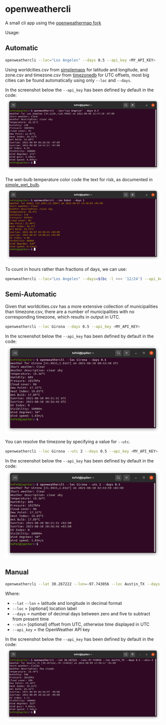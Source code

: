 # openweathercli
A small cli app using the [openweathermap fork](https://github.com/Dr-Kristau/openweathermap)

Usage:

Automatic
---------
```bash
openweathercli --loc="Los Angeles" --days 0.5 --api_key <MY_API_KEY>
```

Using worldcities.csv from [simplemaps](https://simplemaps.com/data/world-cities) for latitude and longitude, and zone.csv and timezone.csv from [timezonedb](https://timezonedb.com/download) for UTC offsets, most big cities can be found automatically using only `--loc` and `--days`.

In the screenshot below the `--api_key` has been defined by default in the code:
![alt text](docs/Los_Angeles.png)

The wet-bulb temperature color code the text for risk, as documented in [simple_wet_bulb](https://github.com/Dr-Kristau/simple_wet_bulb).
![alt text](docs/Dubai.png)

To count in hours rather than fractions of days, we can use:
```bash
openweathercli --loc="Los Angeles" --days=$(bc -l <<< '12/24') --api_key <MY_API_KEY>
```

Semi-Automatic
---------
Given that worldcities.csv has a more extensive collection of municipalities than timezone.csv, there are a number of municipalities with no corresponding timezone, which results in output in UTC.
```bash
openweathercli --loc Girona --days 0.5 --api_key <MY_API_KEY>
```
In the screenshot below the `--api_key` has been defined by default in the code:
![alt text](docs/Girona_UTC.png)

You can resolve the timezone by specifying a value for `--utc`.
```bash
openweathercli --loc Girona --utc 2 --days 0.5 --api_key <MY_API_KEY>
```
In the screenshot below the `--api_key` has been defined by default in the code:
![alt text](docs/Girona.png)


Manual
------
```bash
openweathercli --lat 30.267222 --lon=-97.743056 --loc Austin_TX --days 0.5 --utc=-5 --api_key <MY_API_KEY>
```
Where:
- `--lat` `--lon` = latitude and longitude in decimal format
- `--loc` = [optional] location label 
- `--days` = number of decimal days between zero and five to subtract from present time
- `--utc`= [optional] offset from UTC, otherwise time displayed in UTC
- `--api_key` = the OpenWeather API key

In the screenshot below the `--api_key` has been defined by default in the code:
![alt text](docs/Austin_TX.png)
